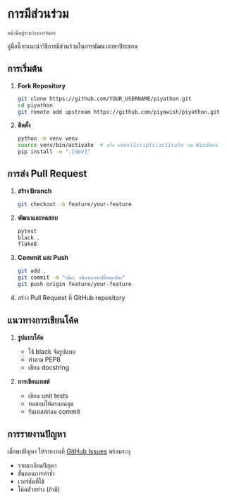 # การมีส่วนร่วม

```{note}
หน้านี้อยู่ระหว่างการจัดทำ
```

คู่มือนี้จะแนะนำวิธีการมีส่วนร่วมในการพัฒนาภาษาปิยะธอน

## การเริ่มต้น

1. **Fork Repository**

   ```bash
   git clone https://github.com/YOUR_USERNAME/piyathon.git
   cd piyathon
   git remote add upstream https://github.com/piyawish/piyathon.git
   ```

2. **ติดตั้ง**

   ```bash
   python -m venv venv
   source venv/bin/activate  # หรือ venv\Scripts\activate บน Windows
   pip install -e ".[dev]"
   ```

## การส่ง Pull Request

1. **สร้าง Branch**

   ```bash
   git checkout -b feature/your-feature
   ```

2. **พัฒนาและทดสอบ**

   ```bash
   pytest
   black .
   flake8
   ```

3. **Commit และ Push**

   ```bash
   git add .
   git commit -m "เพิ่ม: อธิบายการเปลี่ยนแปลง"
   git push origin feature/your-feature
   ```

4. สร้าง Pull Request ที่ GitHub repository

## แนวทางการเขียนโค้ด

1. **รูปแบบโค้ด**
   - ใช้ black จัดรูปแบบ
   - ทำตาม PEP8
   - เขียน docstring

2. **การเขียนเทสต์**
   - เขียน unit tests
   - ทดสอบให้ครอบคลุม
   - รันเทสต์ก่อน commit

## การรายงานปัญหา

เมื่อพบปัญหา ให้รายงานที่ [GitHub Issues](https://github.com/piyawish/piyathon/issues) พร้อมระบุ

- รายละเอียดปัญหา
- ขั้นตอนการทำซ้ำ
- เวอร์ชันที่ใช้
- โค้ดตัวอย่าง (ถ้ามี)
